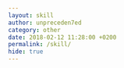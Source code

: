 ```yaml
---
layout: skill
author: unpreceden7ed
category: other
date: 2018-02-12 11:28:00 +0200
permalink: /skill/
hide: true
---
```


<div id="defaultFancybox" class="skillData skillContainer fancybox-loading"></div>
<div id="skillFancybox" class="skillContainer row hideSkillContainer">
    <div class="col-sm-1 col-12"></div>
    <div id="characterImageContainer" class="col-sm-3 col-12 skillImage">
        <img id="characterImage"/>
    </div>
    <div class="col-sm-7 col-12 skillDataColumn">
        <div class="skillData">
            <b><p class="skillTitle" id="skillTitle"></p></b>
            <p id="skillDescription"></p>         
            <p id="skillExclusive"></p>
        </div>
    </div>
    <div class="col-sm-1 col-12"></div>
</div>   